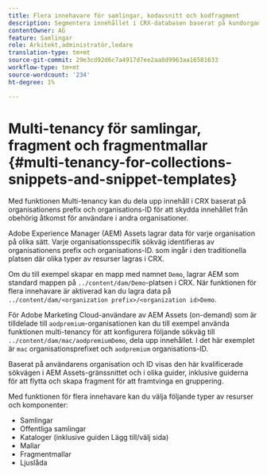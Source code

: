 ```yaml
---
title: Flera innehavare för samlingar, kodavsnitt och kodfragment
description: Segmentera innehållet i CRX-databasen baserat på kundorganisationen för att förhindra obehörig åtkomst.
contentOwner: AG
feature: Samlingar
role: Arkitekt,administratör,ledare
translation-type: tm+mt
source-git-commit: 29e3cd92d6c7a4917d7ee2aa8d9963aa16581633
workflow-type: tm+mt
source-wordcount: '234'
ht-degree: 1%

---
```



# Multi-tenancy för samlingar, fragment och fragmentmallar {#multi-tenancy-for-collections-snippets-and-snippet-templates}

Med funktionen Multi-tenancy kan du dela upp innehåll i CRX baserat på organisationens prefix och organisations-ID för att skydda innehållet från obehörig åtkomst för användare i andra organisationer.

Adobe Experience Manager (AEM) Assets lagrar data för varje organisation på olika sätt. Varje organisationsspecifik sökväg identifieras av organisationens prefix och organisations-ID.
som ingår i den traditionella platsen där olika typer av resurser lagras i CRX.

Om du till exempel skapar en mapp med namnet `Demo`, lagrar AEM som standard mappen på `../content/dam/Demo`-platsen i CRX. När funktionen för flera innehavare är aktiverad kan du lagra data på `../content/dam/<organization prefix>/<organization id>Demo`.

För Adobe Marketing Cloud-användare av AEM Assets (on-demand) som är tilldelade till `aodpremium`-organisationen kan du till exempel använda funktionen multi-tenancy för att konfigurera följande sökväg till `../content/dam/mac/aodpremiumDemo`, dela upp innehållet. I det här exemplet är `mac` organisationsprefixet och `aodpremium` organisations-ID.

Baserat på användarens organisation och ID visas den här kvalificerade sökvägen i AEM Assets-gränssnittet och i olika guider, inklusive guiderna för att flytta och skapa fragment för att framtvinga en gruppering.

Med funktionen för flera innehavare kan du välja följande typer av resurser och komponenter:

* Samlingar
* Offentliga samlingar
* Kataloger (inklusive guiden Lägg till/välj sida)
* Mallar
* Fragmentmallar
* Ljuslåda
